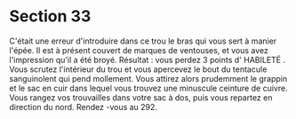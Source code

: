 # Section 33

C'était une erreur d'introduire dans ce trou le bras qui vous sert à manier l'épée. Il est à
présent couvert de marques de ventouses, et vous avez l'impression qu'il a été broyé.
Résultat  : vous perdez 3 points d' HABILETÉ . Vous scrutez l'intérieur du trou et vous
apercevez le bout du tentacule sanguinolent  qui pend mollement. Vous  attirez alors
prudemment le grappin et le sac en cuir dans lequel vous trouvez une minuscule ceinture
de cuivre. Vous rangez vos trouvailles dans votre sac à dos, puis vous repartez en
direction du nord. Rendez -vous au 292.